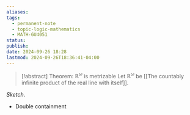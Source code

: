 ```yaml
---
aliases: 
tags:
  - permanent-note
  - topic-logic-mathematics
  - MATH-GU4051
status: 
publish: 
date: 2024-09-26 18:28
lastmod: 2024-09-26T18:36:41-04:00
---
```

>[!abstract] Theorem: $\mathbb R^\omega$ is metrizable
>Let $\mathbb R^\omega$ be [[The countably infinite product of the real line with itself]]. 

*Sketch.*

- Double containment
